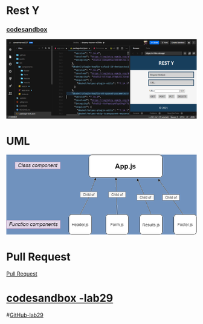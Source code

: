 # Rest Y

### [codesandbox](https://codesandbox.io/s/restless-fast-mwbep)
![](onli.PNG)


# UML 
![](uml26.png)



# Pull Request 
[ Pull Request ](https://github.com/samahhamed227/resty)




# [codesandbox -lab29](https://codesandbox.io/s/laughing-oskar-9sc5t)


#[GitHub-lab29](https://samahhamed227.github.io/resty)